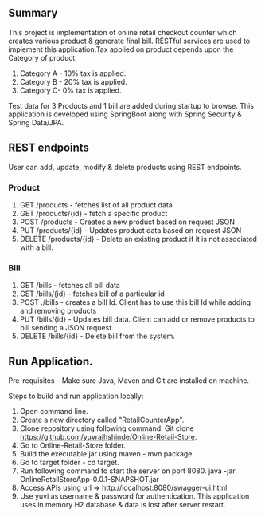 ## Summary ##

This project is implementation of online retail checkout counter which creates various product & generate final bill. RESTful services are used to implement this application.Tax applied on product depends upon the Category of product.

1.	Category A - 10% tax is applied.
2.	Category B - 20% tax is applied.
3.	Category C- 0% tax is applied.

Test data for 3 Products and 1 bill are added during startup to browse. This application is developed using SpringBoot along with Spring Security & Spring Data/JPA.


## REST endpoints ##

User can add, update, modify & delete products using REST endpoints.

### Product ###

1. 	GET /products - fetches list of all product data
2.  GET /products/{id} - fetch a specific product
3.  POST /products - Creates a new product based on request JSON
4.	PUT /products/{id} - Updates product data based on request JSON
5.	DELETE /products/{id} - Delete an existing product if it is not associated with a bill.


### Bill ###

1.	GET /bills - fetches all bill data
2.	GET /bills/{id} - fetches bill of a particular id
3.	POST ./bills - creates a bill Id. Client has to use this bill Id while adding and removing products
4.	PUT /bills/{id} - Updates bill data. Client can add or remove products to bill sending a JSON request.
5.	DELETE /bills/{id} - Delete bill from the system.


## Run Application. ##

Pre-requisites – Make sure Java, Maven and Git are installed on machine.

Steps to build and run application locally:

1. 	Open command line.
2.	Create a new directory called "RetailCounterApp".
3.	Clone repository using following command.
Git clone https://github.com/yuvrajhshinde/Online-Retail-Store.
4.  Go to Online-Retail-Store folder. 
5.	Build the executable jar using maven - mvn package
6.	Go to target folder - cd target.
7.	Run following command to start the server on port 8080.
 java -jar OnlineRetailStoreApp-0.0.1-SNAPSHOT.jar
8.	Access APIs using url => http://localhost:8080/swagger-ui.html
9.	Use yuvi as username & password for authentication.
This application uses in memory H2 database & data is lost after server restart.

